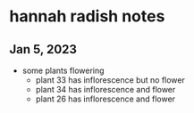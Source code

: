 # hannah radish notes
## Jan 5, 2023

- some plants flowering
	- plant 33 has inflorescence but no flower
	- plant 34 has inflorescence and flower
	- plant 26 has inflorescence and flower